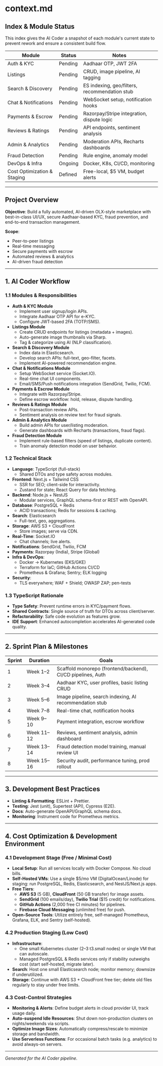 # context.md

## Index & Module Status
This index gives the AI Coder a snapshot of each module's current state to prevent rework and ensure a consistent build flow.

| Module                     | Status       | Notes                                            |
|----------------------------|--------------|--------------------------------------------------|
| Auth & KYC                 | Pending      | Aadhaar OTP, JWT 2FA                             |
| Listings                   | Pending      | CRUD, image pipeline, AI tagging                 |
| Search & Discovery         | Pending      | ES indexing, geo/filters, recommendation stub     |
| Chat & Notifications       | Pending      | WebSocket setup, notification hooks               |
| Payments & Escrow          | Pending      | Razorpay/Stripe integration, dispute logic       |
| Reviews & Ratings          | Pending      | API endpoints, sentiment analysis                |
| Admin & Analytics          | Pending      | Moderation APIs, Recharts dashboards             |
| Fraud Detection            | Pending      | Rule engine, anomaly model                       |
| DevOps & Infra             | Ongoing      | Docker, K8s, CI/CD, monitoring                   |
| Cost Optimization & Staging| Defined      | Free-local, \$5 VM, budget alerts                 |

---

## Project Overview

**Objective**: Build a fully automated, AI-driven OLX-style marketplace with best-in-class UI/UX, secure Aadhaar-based KYC, fraud prevention, and end-to-end transaction management.

**Scope**: 
- Peer-to-peer listings
- Real-time messaging
- Secure payments with escrow
- Automated reviews & analytics
- AI-driven fraud detection

---

## 1. AI Coder Workflow

### 1.1 Modules & Responsibilities
- **Auth & KYC Module**
  - Implement user signup/login APIs.
  - Integrate Aadhaar OTP API for e-KYC.
  - Configure JWT-based 2FA (TOTP/SMS).
- **Listings Module**
  - Create CRUD endpoints for listings (metadata + images).
  - Auto-generate image thumbnails via Sharp.
  - Tag & categorize using AI (NLP classification).
- **Search & Discovery Module**
  - Index data in Elasticsearch.
  - Develop search APIs: full-text, geo-filter, facets.
  - Implement AI-powered recommendation engine.
- **Chat & Notifications Module**
  - Setup WebSocket service (Socket.IO).
  - Real-time chat UI components.
  - Email/SMS/Push notifications integration (SendGrid, Twilio, FCM).
- **Payments & Escrow Module**
  - Integrate with Razorpay/Stripe.
  - Define escrow workflow: hold, release, dispute handling.
- **Reviews & Ratings Module**
  - Post-transaction review APIs.
  - Sentiment analysis on review text for fraud signals.
- **Admin & Analytics Module**
  - Build admin APIs for user/listing moderation.
  - Generate dashboards with Recharts (transactions, fraud flags).
- **Fraud Detection Module**
  - Implement rule-based filters (speed of listings, duplicate content).
  - Train anomaly detection model on user behavior.

### 1.2 Technical Stack
- **Language**: TypeScript (full-stack)  
  - Shared DTOs and type safety across modules.
- **Frontend**: Next.js + Tailwind CSS  
  - SSR for SEO; client-side for interactivity.
  - Zustand for state; React Query for data fetching.
- **Backend**: Node.js + NestJS  
  - Modular services, GraphQL schema-first or REST with OpenAPI.
- **Database**: PostgreSQL + Redis  
  - ACID transactions; Redis for sessions & caching.
- **Search**: Elasticsearch  
  - Full-text, geo, aggregations.
- **Storage**: AWS S3 + CloudFront  
  - Store images; serve via CDN.
- **Real-Time**: Socket.IO  
  - Chat channels; live alerts.
- **Notifications**: SendGrid, Twilio, FCM
- **Payments**: Razorpay (India), Stripe (Global)
- **Infra & DevOps**:
  - Docker → Kubernetes (EKS/GKE)
  - Terraform for IaC; GitHub Actions CI/CD
  - Prometheus & Grafana; Sentry; ELK logging
- **Security**:
  - TLS everywhere; WAF + Shield; OWASP ZAP; pen-tests

### 1.3 TypeScript Rationale
- **Type Safety**: Prevent runtime errors in KYC/payment flows.
- **Shared Contracts**: Single source of truth for DTOs across client/server.
- **Refactorability**: Safe code evolution as features grow.
- **IDE Support**: Enhanced autocompletion accelerates AI-generated code quality.

---

## 2. Sprint Plan & Milestones

| Sprint | Duration    | Goals                                                         |
|--------|-------------|---------------------------------------------------------------|
| 1      | Week 1–2    | Scaffold monorepo (frontend/backend), CI/CD pipelines, Auth   |
| 2      | Week 3–4    | Aadhaar KYC, user profiles, basic listing CRUD                |
| 3      | Week 5–6    | Image pipeline, search indexing, AI recommendation stub       |
| 4      | Week 7–8    | Real-time chat, notification hooks                            |
| 5      | Week 9–10   | Payment integration, escrow workflow                          |
| 6      | Week 11–12  | Reviews, sentiment analysis, admin dashboard                  |
| 7      | Week 13–14  | Fraud detection model training, manual review UI              |
| 8      | Week 15–16  | Security audit, performance tuning, prod rollout              |

---

## 3. Development Best Practices
- **Linting & Formatting**: ESLint + Prettier.
- **Testing**: Jest (unit), Supertest (API), Cypress (E2E).
- **Docs**: Auto-generate OpenAPI/GraphQL schema docs.
- **Monitoring**: Instrument code for Prometheus metrics.

---

## 4. Cost Optimization & Development Environment

### 4.1 Development Stage (Free / Minimal Cost)
- **Local Setup**: Run all services locally with Docker Compose. No cloud bills.
- **Self-Hosted VMs**: Use a single $5/mo VM (DigitalOcean/Linode) for staging: run PostgreSQL, Redis, Elasticsearch, and NestJS/Next.js apps.
- **Free Tiers**:
  - **AWS S3** (5 GB), **CloudFront** (50 GB transfer) for image assets.
  - **SendGrid** (100 emails/day), **Twilio Trial** ($15 credit) for notifications.
  - **GitHub Actions** (2,000 free CI minutes) for pipelines.
  - **Firebase Cloud Messaging** (unlimited free) for push.
- **Open-Source Tools**: Utilize entirely free, self-managed Prometheus, Grafana, ELK, and Sentry (self-hosted).

### 4.2 Production Staging (Low Cost)
- **Infrastructure**:
  - One small Kubernetes cluster (2–3 t3.small nodes) or single VM that can autoscale.
  - Managed PostgreSQL & Redis services only if stability outweighs cost (start self-hosted, migrate later).
- **Search**: Host one small Elasticsearch node; monitor memory; downsize if underutilized.
- **Storage**: Continue with AWS S3 + CloudFront free tier; delete old files regularly to stay under free limits.

### 4.3 Cost-Control Strategies
- **Monitoring & Alerts**: Define budget alerts in cloud provider UI, track usage daily.
- **Auto-suspend Idle Resources**: Shut down non-production clusters on nights/weekends via scripts.
- **Optimize Image Sizes**: Automatically compress/rescale to minimize storage and bandwidth.
- **Use Serverless Functions**: For occasional batch tasks (e.g. analytics) to avoid always-on servers.

---

*Generated for the AI Coder pipeline.*